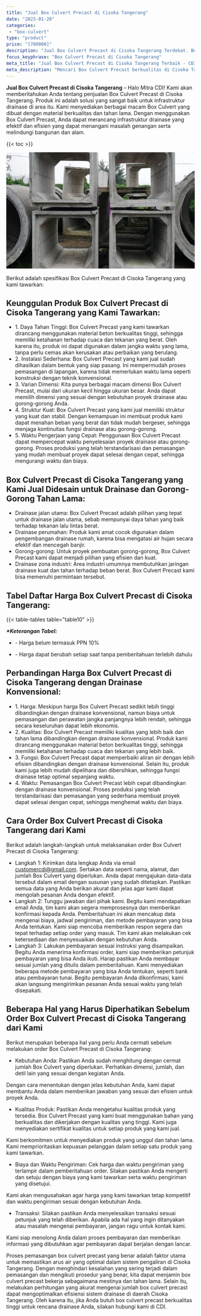 ```yaml
---
title: "Jual Box Culvert Precast di Cisoka Tangerang"
date: "2023-01-20"
categories:
 - "box-culvert"
type: "product"
price: "[700000]"
description: "Jual Box Culvert Precast di Cisoka Tangerang Terdekat. Box Culvert Precast ini menjadi solusi utama dalam proyek pembangunan sebagai saluran drainase yang handal dan unggul. Segera dapatkan informasi detail."
focus_keyphrase: "Box Culvert Precast di Cisoka Tangerang"
meta_title: "Jual Box Culvert Precast di Cisoka Tangerang Terbaik - CDI"
meta_description: "Mencari Box Culvert Precast berkualitas di Cisoka Tangerang? Kami adalah solusi tepat dengan kualitas premium. Segera hubungi kami."
---
```


**Jual Box Culvert Precast di Cisoka Tangerang** – Halo Mitra CDI! Kami akan memberitahukan Anda tentang penjualan Box Culvert Precast di Cisoka Tangerang. Produk ini adalah solusi yang sangat baik untuk infrastruktur drainase di area itu. Kami menyediakan berbagai macam Box Culvert yang dibuat dengan material berkualitas dan tahan lama. Dengan menggunakan Box Culvert Precast, Anda dapat merancang infrastruktur drainase yang efektif dan efisien yang dapat menangani masalah genangan serta melindungi bangunan dan alam.

{{< toc >}}

![Jual Box Culvert Precast di Cisoka Tangerang](/images/box-culvert/box-culvert-21.jpg)

Berikut adalah spesifikasi Box Culvert Precast di Cisoka Tangerang yang kami tawarkan: 

## Keunggulan Produk Box Culvert Precast di Cisoka Tangerang yang Kami Tawarkan:

*   1\. Daya Tahan Tinggi: Box Culvert Precast yang kami tawarkan dirancang menggunakan material beton berkualitas tinggi, sehingga memiliki ketahanan terhadap cuaca dan tekanan yang berat. Oleh karena itu, produk ini dapat digunakan dalam jangka waktu yang lama, tanpa perlu cemas akan kerusakan atau perbaikan yang berulang.
*   2\. Instalasi Sederhana: Box Culvert Precast yang kami jual sudah dihasilkan dalam bentuk yang siap pasang. Ini mempermudah proses pemasangan di lapangan, karena tidak memerlukan waktu lama seperti konstruksi dengan teknik konvensional.
*   3\. Varian Dimensi: Kita punya berbagai macam dimensi Box Culvert Precast, mulai dari ukuran kecil hingga ukuran besar. Anda dapat memilih dimensi yang sesuai dengan kebutuhan proyek drainase atau gorong-gorong Anda.
*   4\. Struktur Kuat: Box Culvert Precast yang kami jual memiliki struktur yang kuat dan stabil. Dengan kemampuan ini membuat produk kami dapat menahan beban yang berat dan tidak mudah bergeser, sehingga menjaga kontinuitas fungsi drainase atau gorong-gorong.
*   5\. Waktu Pengerjaan yang Cepat: Penggunaan Box Culvert Precast dapat mempercepat waktu penyelesaian proyek drainase atau gorong-gorong. Proses produksi yang telah terstandarisasi dan pemasangan yang mudah membuat proyek dapat selesai dengan cepat, sehingga mengurangi waktu dan biaya.

## Box Culvert Precast di Cisoka Tangerang yang Kami Jual Didesain untuk Drainase dan Gorong-Gorong Tahan Lama:

*   Drainase jalan utama: Box Culvert Precast adalah pilihan yang tepat untuk drainase jalan utama, sebab mempunyai daya tahan yang baik terhadap tekanan lalu lintas berat.
*   Drainase perumahan: Produk kami amat cocok digunakan dalam pengembangan drainase rumah, karena bisa mengatasi air hujan secara efektif dan mencegah banjir.
*   Gorong-gorong: Untuk proyek pembuatan gorong-gorong, Box Culvert Precast kami dapat menjadi pilihan yang efisien dan kuat.
*   Drainase zona industri: Area industri umumnya membutuhkan jaringan drainase kuat dan tahan terhadap beban berat. Box Culvert Precast kami bisa memenuhi permintaan tersebut.

## Tabel Daftar Harga Box Culvert Precast di Cisoka Tangerang:

{{< table-tables table="table10" >}}

**_\*Keterangan Tabel:_**

*   \- Harga belum termasuk PPN 10%

*   \- Harga dapat berubah setiap saat tanpa pemberitahuan terlebih dahulu

## Perbandingan Harga Box Culvert Precast di Cisoka Tangerang dengan Drainase Konvensional:

*   1\. Harga: Meskipun harga Box Culvert Precast sedikit lebih tinggi dibandingkan dengan drainase konvensional, namun biaya untuk pemasangan dan perawatan jangka panjangnya lebih rendah, sehingga secara keseluruhan dapat lebih ekonomis.
*   2\. Kualitas: Box Culvert Precast memiliki kualitas yang lebih baik dan tahan lama dibandingkan dengan drainase konvensional. Produk kami dirancang menggunakan material beton berkualitas tinggi, sehingga memiliki ketahanan terhadap cuaca dan tekanan yang lebih baik.
*   3\. Fungsi: Box Culvert Precast dapat memperbaiki aliran air dengan lebih efisien dibandingkan dengan drainase konvensional. Selain itu, produk kami juga lebih mudah dipelihara dan dibersihkan, sehingga fungsi drainase tetap optimal sepanjang waktu.
*   4\. Waktu: Pemasangan Box Culvert Precast lebih cepat dibandingkan dengan drainase konvensional. Proses produksi yang telah terstandarisasi dan pemasangan yang sederhana membuat proyek dapat selesai dengan cepat, sehingga menghemat waktu dan biaya.

## Cara Order Box Culvert Precast di Cisoka Tangerang dari Kami

Berikut adalah langkah-langkah untuk melaksanakan order Box Culvert Precast di Cisoka Tangerang:

*   Langkah 1: Kirimkan data lengkap Anda via email customercdi@gmail.com. Sertakan data seperti nama, alamat, dan jumlah Box Culvert yang diperlukan.
Anda dapat mengajukan data-data tersebut dalam email dengan susunan yang sudah ditetapkan. Pastikan semua data yang Anda berikan akurat dan jelas agar kami dapat mengolah pesanan Anda dengan efektif.
*   Langkah 2: Tunggu jawaban dari pihak kami. Begitu kami mendapatkan email Anda, tim kami akan segera memprosesnya dan memberikan konfirmasi kepada Anda. Pemberitahuan ini akan mencakup data mengenai biaya, jadwal pengiriman, dan metode pembayaran yang bisa Anda tentukan.
Kami siap mencoba memberikan respon segera dan tepat terhadap setiap order yang masuk. Tim kami akan melakukan cek ketersediaan dan menyesuaikan dengan kebutuhan Anda.
*   Langkah 3: Lakukan pembayaran sesuai instruksi yang disampaikan. Begitu Anda menerima konfirmasi order, kami siap memberikan petunjuk pembayaran yang bisa Anda ikuti. Harap pastikan Anda membayar sesuai jumlah yang ditulis dalam pemberitahuan.
Kami menyediakan beberapa metode pembayaran yang bisa Anda tentukan, seperti bank atau pembayaran tunai. Begitu pembayaran Anda dikonfirmasi, kami akan langsung mengirimkan pesanan Anda sesuai waktu yang telah disepakati.

## Beberapa Hal yang Harus Diperhatikan Sebelum Order Box Culvert Precast di Cisoka Tangerang dari Kami

Berikut merupakan beberapa hal yang perlu Anda cermati sebelum melakukan order Box Culvert Precast di Cisoka Tangerang:

*   Kebutuhan Anda: Pastikan Anda sudah menghitung dengan cermat jumlah Box Culvert yang diperlukan. Perhatikan dimensi, jumlah, dan detil lain yang sesuai dengan kegiatan Anda.

Dengan cara menentukan dengan jelas kebutuhan Anda, kami dapat membantu Anda dalam memberikan jawaban yang sesuai dan efisien untuk proyek Anda.
*   Kualitas Produk: Pastikan Anda mengetahui kualitas produk yang tersedia. Box Culvert Precast yang kami buat menggunakan bahan yang berkualitas dan dikerjakan dengan kualitas yang tinggi. Kami juga menyediakan sertifikat kualitas untuk setiap produk yang kami jual.

Kami berkomitmen untuk menyediakan produk yang unggul dan tahan lama. Kami memprioritaskan kepuasan pelanggan dalam setiap satu produk yang kami tawarkan.
*   Biaya dan Waktu Pengiriman: Cek harga dan waktu pengiriman yang terlampir dalam pemberitahuan order. Silakan pastikan Anda mengerti dan setuju dengan biaya yang kami tawarkan serta waktu pengiriman yang disetujui.

Kami akan mengusahakan agar harga yang kami tawarkan tetap kompetitif dan waktu pengiriman sesuai dengan kebutuhan Anda.
*   Transaksi: Silakan pastikan Anda menyelesaikan transaksi sesuai petunjuk yang telah diberikan. Apabila ada hal yang ingin ditanyakan atau masalah mengenai pembayaran, jangan ragu untuk kontak kami.

Kami siap menolong Anda dalam proses pembayaran dan memberikan informasi yang dibutuhkan agar pembayaran dapat berjalan dengan lancar.

Proses pemasangan box culvert precast yang benar adalah faktor utama untuk memastikan arus air yang optimal dalam sistem pengaliran di Cisoka Tangerang. Dengan menghindari kesalahan yang sering terjadi dalam pemasangan dan mengikuti prosedur yang benar, kita dapat menjamin box culvert precast bekerja sebagaimana mestinya dan tahan lama. Selain itu, melakukan perhitungan yang akurat mengenai jumlah box culvert precast dapat mengoptimalkan efisiensi sistem drainase di daerah Cisoka Tangerang. Oleh karena itu, jika Anda butuh box culvert precast berkualitas tinggi untuk rencana drainase Anda, silakan hubungi kami di CDI.
